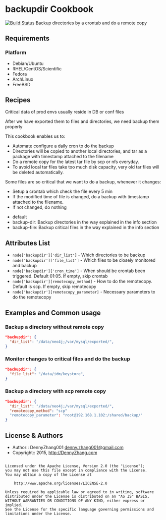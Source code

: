backupdir Cookbook
================
[![Build Status](https://travis-ci.org/DennyZhang/backupdir.svg?branch=master)](https://travis-ci.org/DennyZhang/backupdir)
Backup directories by a crontab and do a remote copy

Requirements
------------
### Platform
- Debian/Ubuntu
- RHEL/CentOS/Scientific
- Fedora
- ArchLinux
- FreeBSD

Recipes
-------
Critical data of prod envs usually reside in DB or conf files

After we have exported them to files and directories, we need backup them properly

This cookbook enables us to:

* Automate configure a daily cron to do the backup
* Directories will be copied to another local directories, and tar as a package with timestamp attached to the filename
* Do a remote copy for the latest tar file by scp or nfs everyday.
* To avoid local tar files take too much disk capacity, very old tar files will be deleted automatically.

Some files are so critical that we want to do a backup, whenever it changes:

* Setup a crontab which check the file every 5 min
* If the modified time of file is changed, do a backup with timestamp attached to the filename.
* If not changed, do nothing

- default
- backup-dir: Backup directories in the way explained in the info section
- backup-file: Backup critical files in the way explained in the info section

Attributes List
---------------

* `node['backupdir']['dir_list']` - Which directories to be backup
* `node['backupdir']['file_list']` - Which files to be closely monitored and backup
* `node['backupdir']['cron_time']` - When should be crontab been triggered. Default 01:05. If empty, skip crontab
* `node['backupdir'][remotecopy_method]` - How to do the remotecopy. Default is scp. If empty, skip remotecopy
* `node['backupdir'][remotecopy_parameter]` - Necessary parameters to do the remotecopy

Examples and Common usage
-------------------------
### Backup a directory without remote copy
```json
"backupdir": {
  "dir_list": "/data/neo4j;/var/mysql/exported/",
}
```

### Monitor changes to critical files and do the backup
```json
"backupdir": {
  "file_list": "/data/idm/keystore",
}
```

### Backup a directory with scp remote copy
```json
"backupdir": {
  "dir_list": "/data/neo4j;/var/mysql/exported/",
  "remotecopy_method": "scp"
  "remotecopy_parameter": "root@192.168.1.102:/shared/backup/"
}
```

License & Authors
-----------------
- Author:: DennyZhang001 <denny.zhang001@gmail.com>
- Copyright:: 2015, http://DennyZhang.com

```text

Licensed under the Apache License, Version 2.0 (the "License");
you may not use this file except in compliance with the License.
You may obtain a copy of the License at

    http://www.apache.org/licenses/LICENSE-2.0

Unless required by applicable law or agreed to in writing, software
distributed under the License is distributed on an "AS IS" BASIS,
WITHOUT WARRANTIES OR CONDITIONS OF ANY KIND, either express or implied.
See the License for the specific language governing permissions and
limitations under the License.
```
